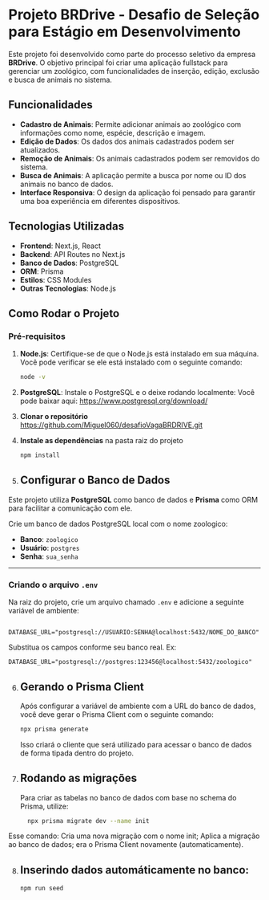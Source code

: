 # Projeto BRDrive - Desafio de Seleção para Estágio em Desenvolvimento

Este projeto foi desenvolvido como parte do processo seletivo da empresa **BRDrive**. O objetivo principal foi criar uma aplicação fullstack para gerenciar um zoológico, com funcionalidades de inserção, edição, exclusão e busca de animais no sistema.

## Funcionalidades

- **Cadastro de Animais**: Permite adicionar animais ao zoológico com informações como nome, espécie, descrição e imagem.
- **Edição de Dados**: Os dados dos animais cadastrados podem ser atualizados.
- **Remoção de Animais**: Os animais cadastrados podem ser removidos do sistema.
- **Busca de Animais**: A aplicação permite a busca por nome ou ID dos animais no banco de dados.
- **Interface Responsiva**: O design da aplicação foi pensado para garantir uma boa experiência em diferentes dispositivos.

## Tecnologias Utilizadas

- **Frontend**: Next.js, React
- **Backend**: API Routes no Next.js
- **Banco de Dados**: PostgreSQL
- **ORM**: Prisma
- **Estilos**: CSS Modules
- **Outras Tecnologias**: Node.js

## Como Rodar o Projeto

### Pré-requisitos

1. **Node.js**: Certifique-se de que o Node.js está instalado em sua máquina. Você pode verificar se ele está instalado com o seguinte comando:

   ```bash
   node -v

2. **PostgreSQL**: Instale o  PostgreSQL e o deixe rodando localmente:
  Você pode baixar aqui:
  https://www.postgresql.org/download/

3. **Clonar o repositório** https://github.com/Miguel060/desafioVagaBRDRIVE.git 

4. **Instale as dependências** na pasta raiz do projeto 
   ```bash
   npm install

5. ## Configurar o Banco de Dados
  Este projeto utiliza **PostgreSQL** como banco de dados e **Prisma** como ORM para facilitar a comunicação com ele.

Crie um banco de dados PostgreSQL local com o nome zoologico:

- **Banco**: `zoologico`  
- **Usuário**: `postgres`  
- **Senha**: `sua_senha`  

---

### Criando o arquivo `.env`

Na raiz do projeto, crie um arquivo chamado `.env` e adicione a seguinte variável de ambiente:

```env
  DATABASE_URL="postgresql://USUARIO:SENHA@localhost:5432/NOME_DO_BANCO"
```
Substitua os campos conforme seu banco real. Ex:
```env
DATABASE_URL="postgresql://postgres:123456@localhost:5432/zoologico"
```
 6. ## Gerando o Prisma Client
    Após configurar a variável de ambiente com a URL do banco de dados, você deve gerar o Prisma Client com o seguinte comando:
    ```bash
    npx prisma generate
    ```
    Isso criará o cliente que será utilizado para acessar o banco de dados de forma tipada dentro do projeto.

7. ## Rodando as migrações
    Para criar as tabelas no banco de dados com base no schema do Prisma, utilize:
    ```bash
      npx prisma migrate dev --name init
     ```
  Esse comando:
    Cria uma nova migração com o nome init;
    Aplica a migração ao banco de dados;
    era o Prisma Client novamente (automaticamente).
    
8. ## Inserindo dados automáticamente no banco:
     ```bash
    npm run seed



